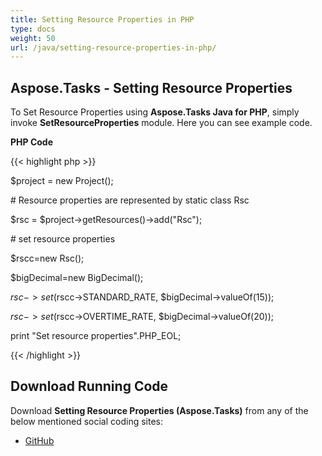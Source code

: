 ```yaml
---
title: Setting Resource Properties in PHP
type: docs
weight: 50
url: /java/setting-resource-properties-in-php/
---
```


## **Aspose.Tasks - Setting Resource Properties**
To Set Resource Properties using **Aspose.Tasks Java for PHP**, simply invoke **SetResourceProperties** module. Here you can see example code.

**PHP Code**

{{< highlight php >}}

 $project = new Project();

\# Resource properties are represented by static class Rsc

$rsc = $project->getResources()->add("Rsc");

\# set resource properties

$rscc=new Rsc();

$bigDecimal=new BigDecimal();

$rsc->set($rscc->STANDARD_RATE, $bigDecimal->valueOf(15));

$rsc->set($rscc->OVERTIME_RATE, $bigDecimal->valueOf(20));

print "Set resource properties".PHP_EOL;

{{< /highlight >}}
## **Download Running Code**
Download **Setting Resource Properties (Aspose.Tasks)** from any of the below mentioned social coding sites:

- [GitHub](https://github.com/aspose-tasks/Aspose.Tasks-for-Java/blob/master/Plugins/Aspose_Tasks_Java_for_PHP/src/aspose/tasks/WorkingWithResources/SetResourceProperties.php)
